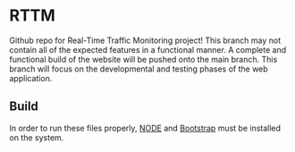# RTTM
Github repo for Real-Time Traffic Monitoring project! This branch may not contain all of the expected features in a functional manner. A complete and functional build of the website will be pushed onto the main branch. This branch will focus on the developmental and testing phases of the web application.

## Build
In order to run these files properly, [NODE](https://nodejs.org/en/) and [Bootstrap](https://react-bootstrap.github.io/getting-started/introduction) must be installed on the system.

